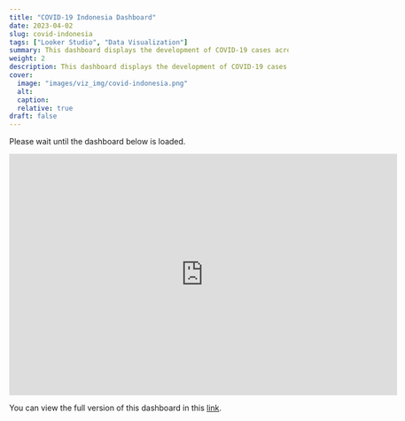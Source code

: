 ```yaml
---
title: "COVID-19 Indonesia Dashboard"
date: 2023-04-02
slug: covid-indonesia
tags: ["Looker Studio", "Data Visualization"]
summary: This dashboard displays the development of COVID-19 cases across all provinces in Indonesia.
weight: 2
description: This dashboard displays the development of COVID-19 cases across all provinces in Indonesia.
cover: 
  image: "images/viz_img/covid-indonesia.png"
  alt: 
  caption: 
  relative: true
draft: false
---
```


Please wait until the dashboard below is loaded.

<iframe width="700" height="436" src="https://lookerstudio.google.com/embed/reporting/ee3bd0a3-6b11-49c7-a320-b4b4768019a7/page/bxIFD" frameborder="0" style="border:0" allowfullscreen></iframe>

You can view the full version of this dashboard in this [link](https://lookerstudio.google.com/reporting/ee3bd0a3-6b11-49c7-a320-b4b4768019a7).